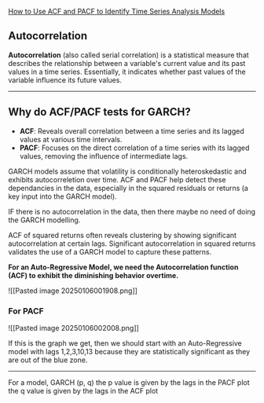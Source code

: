 
[How to Use ACF and PACF to Identify Time Series Analysis Models](https://www.youtube.com/watch?v=CAT0Y66nPhs)

## Autocorrelation
**Autocorrelation** (also called serial correlation) is a statistical measure that describes the relationship between a variable's current value and its past values in a time series. Essentially, it indicates whether past values of the variable influence its future values.

---

## Why do ACF/PACF tests for GARCH?

- **ACF**: Reveals overall correlation between a time series and its lagged values at various time intervals.
- **PACF**: Focuses on the direct correlation of a time series with its lagged values, removing the influence of intermediate lags.


GARCH models assume that volatility is conditionally heteroskedastic and exhibits autocorreletion
over time.
ACF and PACF help detect these dependancies in the data, especially in the squared residuals or returns (a key input into the GARCH model).

IF there is no autocorrelation in the data, then there maybe no need of doing the GARCH modelling.

ACF of squared returns often reveals clustering by showing significant autocorrelation at certain lags. Significant autocorrelation in squared returns validates the use of a GARCH model to capture these patterns.

**For an Auto-Regressive Model, we need the Autocorrelation function (ACF) to exhibit the diminishing behavior overtime.**

![[Pasted image 20250106001908.png]]


### For PACF

![[Pasted image 20250106002008.png]]

If this is the graph we get, then we should start with an Auto-Regressive model with lags 1,2,3,10,13 because they are statistically significant as they are out of the blue zone.

---

For a model, GARCH (p, q)
the p value is given by the lags in the PACF plot
the q value is given by the lags in the ACF plot
